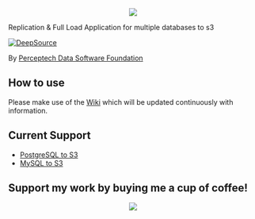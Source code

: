 <div align="center">
  <img src="https://raw.githubusercontent.com/DirksCGM/DBtoS3/master/static/logo.png"><br>
</div>

Replication & Full Load Application for multiple databases to s3

[![DeepSource](https://static.deepsource.io/deepsource-badge-light-mini.svg)](https://deepsource.io/gh/DirksCGM/DBtoS3/?ref=repository-badge)

By [Perceptech Data Software Foundation](https://perceptechdata.com/perceptech-data-software-foundation/)

## How to use

Please make use of the [Wiki](https://github.com/DirksCGM/DBtoS3/wiki) which will be updated continuously with information.

## Current Support
* [PostgreSQL to S3](https://github.com/DirksCGM/DBtoS3/wiki/Setting-Up-PostgreSQL)
* [MySQL to S3](https://github.com/DirksCGM/DBtoS3/wiki/Setting-Up-MySQL)

## Support my work by buying me a cup of coffee!
<div align="center">
  <img src="https://raw.githubusercontent.com/DirksCGM/DBtoS3/master/static/QR%20Code.png"><br>
</div>
